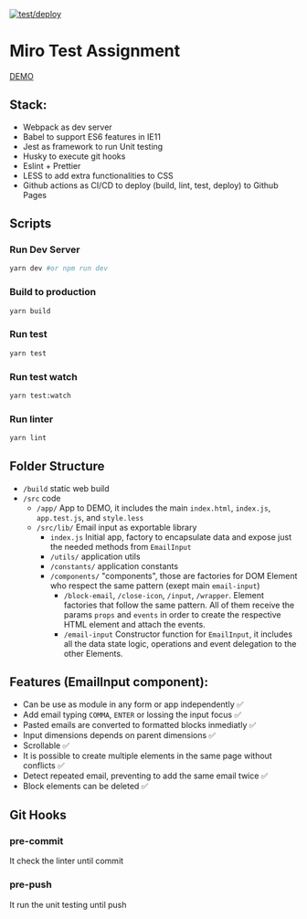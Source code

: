 [![test/deploy](https://github.com/jhta/miro/workflows/deploy/badge.svg)](https://github.com/jhta/miro/actions)

# Miro Test Assignment

[DEMO](https://jhta.github.io)

## Stack:

- Webpack as dev server
- Babel to support ES6 features in IE11
- Jest as framework to run Unit testing
- Husky to execute git hooks
- Eslint + Prettier
- LESS to add extra functionalities to CSS
- Github actions as CI/CD to deploy (build, lint, test, deploy) to Github Pages

## Scripts

### Run Dev Server

```bash
yarn dev #or npm run dev
```

### Build to production

```bash
yarn build
```

### Run test

```bash
yarn test
```

### Run test watch

```bash
yarn test:watch
```

### Run linter

```bash
yarn lint
```

## Folder Structure

- `/build` static web build
- `/src` code
  - `/app/` App to DEMO, it includes the main `index.html`, `index.js`, `app.test.js`, and `style.less`
  - `/src/lib/` Email input as exportable library
    - `index.js` Initial app, factory to encapsulate data and expose just the needed methods from `EmailInput`
    - `/utils/` application utils
    - `/constants/` application constants
    - `/components/` "components", those are factories for DOM Element who respect the same pattern (exept main `email-input`)
      - `/block-email`, `/close-icon`, `/input`, `/wrapper`. Element factories that follow the same pattern. All of them receive the params `props` and `events` in order to create the respective HTML element and attach the events.
      - `/email-input` Constructor function for `EmailInput`, it includes all the data state logic, operations and event delegation to the other Elements.

## Features (EmailInput component):

- Can be use as module in any form or app independently ✅
- Add email typing `COMMA`, `ENTER` or lossing the input focus ✅
- Pasted emails are converted to formatted blocks inmediatly ✅
- Input dimensions depends on parent dimensions ✅
- Scrollable ✅
- It is possible to create multiple elements in the same page without conflicts ✅
- Detect repeated email, preventing to add the same email twice ✅
- Block elements can be deleted ✅

## Git Hooks

### pre-commit

It check the linter until commit

### pre-push

It run the unit testing until push
